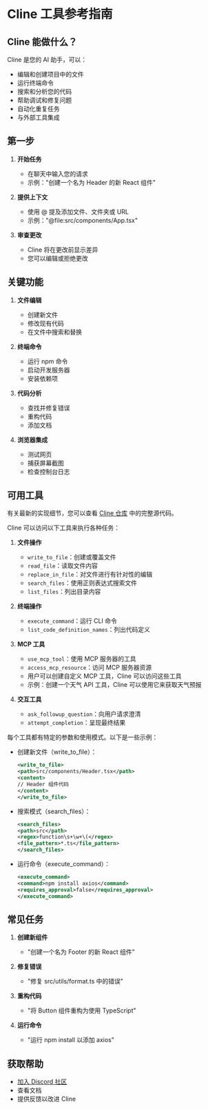 # Cline 工具参考指南

## Cline 能做什么？

Cline 是您的 AI 助手，可以：

-   编辑和创建项目中的文件
-   运行终端命令
-   搜索和分析您的代码
-   帮助调试和修复问题
-   自动化重复任务
-   与外部工具集成

## 第一步

1. **开始任务**

    - 在聊天中输入您的请求
    - 示例："创建一个名为 Header 的新 React 组件"

2. **提供上下文**

    - 使用 @ 提及添加文件、文件夹或 URL
    - 示例："@file:src/components/App.tsx"

3. **审查更改**
    - Cline 将在更改前显示差异
    - 您可以编辑或拒绝更改

## 关键功能

1. **文件编辑**

    - 创建新文件
    - 修改现有代码
    - 在文件中搜索和替换

2. **终端命令**

    - 运行 npm 命令
    - 启动开发服务器
    - 安装依赖项

3. **代码分析**

    - 查找并修复错误
    - 重构代码
    - 添加文档

4. **浏览器集成**
    - 测试网页
    - 捕获屏幕截图
    - 检查控制台日志

## 可用工具

有关最新的实现细节，您可以查看 [Cline 仓库](https://github.com/cline/cline/blob/main/src/core/Cline.ts) 中的完整源代码。

Cline 可以访问以下工具来执行各种任务：

1. **文件操作**

    - `write_to_file`：创建或覆盖文件
    - `read_file`：读取文件内容
    - `replace_in_file`：对文件进行有针对性的编辑
    - `search_files`：使用正则表达式搜索文件
    - `list_files`：列出目录内容

2. **终端操作**

    - `execute_command`：运行 CLI 命令
    - `list_code_definition_names`：列出代码定义

3. **MCP 工具**

    - `use_mcp_tool`：使用 MCP 服务器的工具
    - `access_mcp_resource`：访问 MCP 服务器资源
    - 用户可以创建自定义 MCP 工具，Cline 可以访问这些工具
    - 示例：创建一个天气 API 工具，Cline 可以使用它来获取天气预报

4. **交互工具**
    - `ask_followup_question`：向用户请求澄清
    - `attempt_completion`：呈现最终结果

每个工具都有特定的参数和使用模式。以下是一些示例：

-   创建新文件（write_to_file）：

    ```xml
    <write_to_file>
    <path>src/components/Header.tsx</path>
    <content>
    // Header 组件代码
    </content>
    </write_to_file>
    ```

-   搜索模式（search_files）：

    ```xml
    <search_files>
    <path>src</path>
    <regex>function\s+\w+\(</regex>
    <file_pattern>*.ts</file_pattern>
    </search_files>
    ```

-   运行命令（execute_command）：
    ```xml
    <execute_command>
    <command>npm install axios</command>
    <requires_approval>false</requires_approval>
    </execute_command>
    ```

## 常见任务

1. **创建新组件**

    - "创建一个名为 Footer 的新 React 组件"

2. **修复错误**

    - "修复 src/utils/format.ts 中的错误"

3. **重构代码**

    - "将 Button 组件重构为使用 TypeScript"

4. **运行命令**
    - "运行 npm install 以添加 axios"

## 获取帮助

-   [加入 Discord 社区](https://discord.gg/cline)
-   查看文档
-   提供反馈以改进 Cline